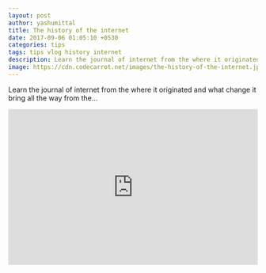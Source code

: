 ```yaml
---
layout: post
author: yashumittal
title: The history of the internet
date: 2017-09-06 01:05:10 +0530
categories: tips
tags: tips vlog history internet
description: Learn the journal of internet from the where it originated and what change it bring all the way from the
image: https://cdn.codecarrot.net/images/the-history-of-the-internet.jpg
---
```


Learn the journal of internet from the where it originated and what change it bring all the way from the...

<iframe width="100%" height="315" src="https://www.youtube.com/embed/HU9Kq19aVOg?rel=0" frameborder="0" allow="autoplay; encrypted-media" allowfullscreen></iframe>